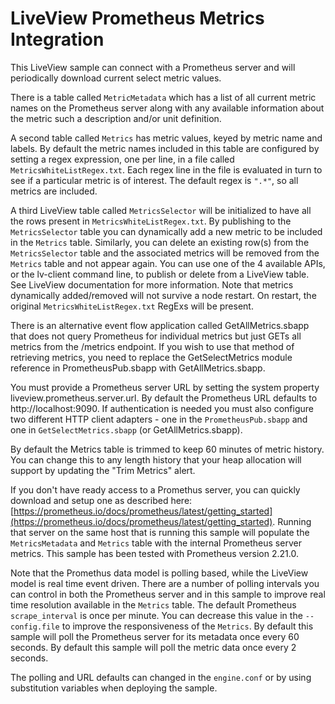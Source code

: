 # LiveView Prometheus Metrics Integration

This LiveView sample can connect with a Prometheus server and will periodically download current select metric values.

There is a table called `MetricMetadata` which has a list of all current metric names on the
Prometheus server along with any available information about the metric such a description and/or unit definition.

A second table called `Metrics` has metric values, keyed by metric name and labels. By default the metric names included in this table
are configured by setting a regex expression, one per line, in a file called `MetricsWhiteListRegex.txt`.
Each regex line in the file is evaluated in turn to see if a particular metric is of interest.
The default regex is `".*"`, so all metrics are included.

A third LiveView table called `MetricsSelector` will be initialized to have all the rows
present in `MetricsWhiteListRegex.txt`. By publishing to the `MetricsSelector` table you can dynamically add a new metric to be included in the `Metrics` table.
Similarly, you can delete an existing row(s) from the `MetricsSelector` table and the associated metrics will be removed from the `Metrics` table
and not appear again. You can use one of the 4 available APIs, or the lv-client command line, to publish or delete from a LiveView table. 
See LiveView documentation for more information. Note that metrics dynamically added/removed will not survive a node restart. On restart, the original
`MetricsWhiteListRegex.txt` RegExs will be present.

There is an alternative event flow application called GetAllMetrics.sbapp that does not query Prometheus for individual
metrics but just GETs all metrics from the /metrics endpoint. If you wish to use that method of retrieving metrics, you need to replace the
GetSelectMetrics module reference in PrometheusPub.sbapp with GetAllMetrics.sbapp.

You must provide a Prometheus server URL by setting the system property liveview.prometheus.server.url. By default the Prometheus URL defaults to http://localhost:9090.
If authentication is needed you must also configure two different
HTTP client adapters - one in the `PrometheusPub.sbapp` and one in `GetSelectMetrics.sbapp` (or GetAllMetrics.sbapp).

By default the Metrics table is trimmed to keep 60 minutes of metric history. You can change this to any length history that your
heap allocation will support by updating the "Trim Metrics" alert.

If you don't have ready access to a Promethus server, you can quickly download and setup one as described here:
[https://prometheus.io/docs/prometheus/latest/getting_started](https://prometheus.io/docs/prometheus/latest/getting_started). 
Running that server on the same host that is running this sample will populate the `MetricsMetadata` and `Metrics` table with the internal
Prometheus server metrics. This sample has been tested with Prometheus version 2.21.0.

Note that the Promethus data model is polling based, while the LiveView model is real time event driven. There are a number
of polling intervals you can control in both the Prometheus server and in this sample to improve real time resolution available in the `Metrics` table.
The default Prometheus `scrape_interval` is once per minute. You can decrease this value in the `--config.file` to improve the responsiveness of the `Metrics`. By default this sample will
poll the Prometheus server for its metadata once every 60 seconds. By default this sample will poll the metric data once every 2 seconds.

The polling and URL defaults can changed in the `engine.conf` or by using substitution variables when deploying the sample.
